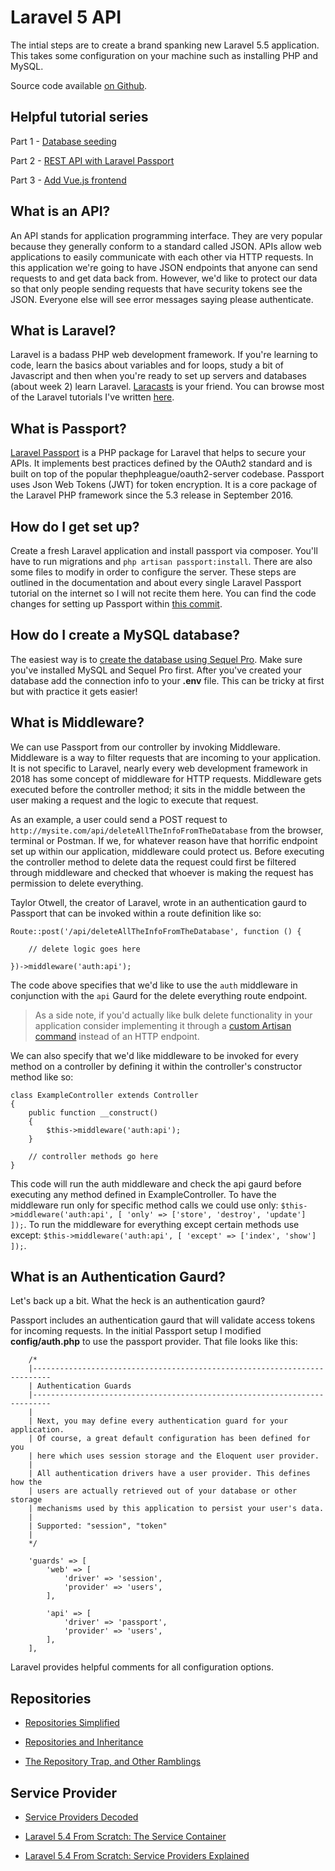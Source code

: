 Laravel 5 API
====

The intial steps are to create a brand spanking new Laravel 5.5 application. This takes some configuration on your machine such as installing PHP and MySQL. 

Source code available [on Github](https://github.com/connor11528/authenticated-api-with-laravel-5).

## Helpful tutorial series

Part 1 - [Database seeding](http://www.qcode.in/advance-interactive-database-seeding-in-laravel/)

Part 2 - [REST API with Laravel Passport](http://www.qcode.in/create-rest-api-authentication-using-laravel-passport/)

Part 3 - [Add Vue.js frontend](http://www.qcode.in/youtube-like-app-vue-js-laravel/)

## What is an API?

An API stands for application programming interface. They are very popular because they generally conform to a standard called JSON. APIs allow web applications to easily communicate with each other via HTTP requests. In this application we're going to have JSON endpoints that anyone can send requests to and get data back from. However, we'd like to protect our data so that only people sending requests that have security tokens see the JSON. Everyone else will see error messages saying please authenticate.

## What is Laravel?

Laravel is a badass PHP web development framework. If you're learning to code, learn the basics about variables and for loops, study a bit of Javascript and then when you're ready to set up servers and databases (about week 2) learn Laravel. [Laracasts](https://laracasts.com/) is your friend. You can browse most of the Laravel tutorials I've written [here](http://connorleech.info/categories/Laravel/).

## What is Passport?

[Laravel Passport](https://laravel.com/docs/5.5/passport) is a PHP package for Laravel that helps to secure your APIs. It implements best practices defined by the OAuth2 standard and is built on top of the popular thephpleague/oauth2-server codebase. Passport uses Json Web Tokens (JWT) for token encryption. It is a core package of the Laravel PHP framework since the 5.3 release in September 2016. 

## How do I get set up?

Create a fresh Laravel application and install passport via composer. You'll have to run migrations and `php artisan passport:install`. There are also some files to modify in order to configure the server. These steps are outlined in the documentation and about every single Laravel Passport tutorial on the internet so I will not recite them here. You can find the code changes for setting up Passport within [this commit](https://github.com/connor11528/authenticated-api-with-laravel-5/commit/ad6151eb71bdc99da88f7e96e8856c9fef2a35e0).

## How do I create a MySQL database?

The easiest way is to [create the database using Sequel Pro](https://research.bowdoin.edu/digital-computational-studies/student-research/sql/sequel-pro-creating-a-database/). Make sure you've installed MySQL and Sequel Pro first. After you've created your database add the connection info to your **.env** file. This can be tricky at first but with practice it gets easier!

## What is Middleware? 

We can use Passport from our controller by invoking Middleware. Middleware is a way to filter requests that are incoming to your application. It is not specific to Laravel, nearly every web development framework in 2018 has some concept of middleware for HTTP requests. Middleware gets executed before the controller method; it sits in the middle between the user making a request and the logic to execute that request. 

As an example, a user could send a POST request to `http://mysite.com/api/deleteAllTheInfoFromTheDatabase` from the browser, terminal or Postman. If we, for whatever reason have that horrific endpoint set up within our application, middleware could protect us. Before executing the controller method to delete data the request could first be filtered through middleware and checked that whoever is making the request has permission to delete everything. 

Taylor Otwell, the creator of Laravel, wrote in an authentication gaurd to Passport that can be invoked within a route definition like so:

```
Route::post('/api/deleteAllTheInfoFromTheDatabase', function () {

    // delete logic goes here

})->middleware('auth:api');
```

The code above specifies that we'd like to use the `auth` middleware in conjunction with the `api` Gaurd for the delete everything route endpoint. 

> As a side note, if you'd actually like bulk delete functionality in your application consider implementing it through a [custom Artisan command](https://laravel.com/docs/5.5/artisan#writing-commands) instead of an HTTP endpoint.

We can also specify that we'd like middleware to be invoked for every method on a controller by defining it within the controller's constructor method like so:

```
class ExampleController extends Controller
{
	public function __construct()
	{
	    $this->middleware('auth:api');
	}

	// controller methods go here
}
```

This code will run the auth middleware and check the api gaurd before executing any method defined in ExampleController. To have the middleware run only for specific method calls we could use only: `$this->middleware('auth:api', [ 'only' => ['store', 'destroy', 'update'] ]);`. To run the middleware for everything except certain methods use except: `$this->middleware('auth:api', [ 'except' => ['index', 'show'] ]);`.  

## What is an Authentication Gaurd?

Let's back up a bit. What the heck is an authentication gaurd?

Passport includes an authentication gaurd that will validate access tokens for incoming requests. In the initial Passport setup I modified **config/auth.php** to use the passport provider. That file looks like this:

```
    /*
    |--------------------------------------------------------------------------
    | Authentication Guards
    |--------------------------------------------------------------------------
    |
    | Next, you may define every authentication guard for your application.
    | Of course, a great default configuration has been defined for you
    | here which uses session storage and the Eloquent user provider.
    |
    | All authentication drivers have a user provider. This defines how the
    | users are actually retrieved out of your database or other storage
    | mechanisms used by this application to persist your user's data.
    |
    | Supported: "session", "token"
    |
    */

    'guards' => [
        'web' => [
            'driver' => 'session',
            'provider' => 'users',
        ],

        'api' => [
            'driver' => 'passport',
            'provider' => 'users',
        ],
    ],
```

Laravel provides helpful comments for all configuration options.

## Repositories

- [Repositories Simplified](https://laracasts.com/lessons/repositories-simplified)

- [Repositories and Inheritance](https://laracasts.com/lessons/repositories-and-inheritance)

- [The Repository Trap, and Other Ramblings](https://laracasts.com/lessons/the-repository-trap-and-other-ramblings)

## Service Provider

- [Service Providers Decoded](https://laracasts.com/lessons/service-providers-decoded)

- [Laravel 5.4 From Scratch: The Service Container](https://laracasts.com/series/laravel-from-scratch-2017/episodes/24)

- [Laravel 5.4 From Scratch: Service Providers Explained](https://laracasts.com/series/laravel-from-scratch-2017/episodes/25)
